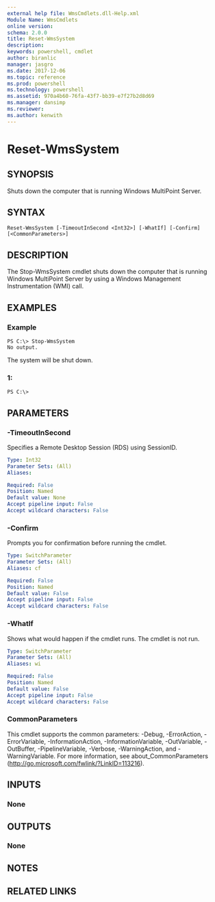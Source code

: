 ```yaml
---
external help file: WmsCmdlets.dll-Help.xml
Module Name: WmsCmdlets
online version: 
schema: 2.0.0
title: Reset-WmsSystem
description: 
keywords: powershell, cmdlet
author: biranlic
manager: jasgro
ms.date: 2017-12-06
ms.topic: reference
ms.prod: powershell
ms.technology: powershell
ms.assetid: 970a4b60-76fa-43f7-bb39-e7f27b2d8d69
ms.manager: dansimp
ms.reviewer:
ms.author: kenwith
---
```


# Reset-WmsSystem

## SYNOPSIS
Shuts down the computer that is running Windows MultiPoint Server.

## SYNTAX

```
Reset-WmsSystem [-TimeoutInSecond <Int32>] [-WhatIf] [-Confirm] [<CommonParameters>]
```

## DESCRIPTION
The Stop-WmsSystem cmdlet shuts down the computer that is running Windows MultiPoint Server by using a Windows Management Instrumentation (WMI) call.

## EXAMPLES

### Example
```
PS C:\> Stop-WmsSystem
No output.
```

The system will be shut down.

### 1:
```
PS C:\>
```

## PARAMETERS

### -TimeoutInSecond
Specifies a Remote Desktop Session (RDS) using SessionID.

```yaml
Type: Int32
Parameter Sets: (All)
Aliases: 

Required: False
Position: Named
Default value: None
Accept pipeline input: False
Accept wildcard characters: False
```

### -Confirm
Prompts you for confirmation before running the cmdlet.

```yaml
Type: SwitchParameter
Parameter Sets: (All)
Aliases: cf

Required: False
Position: Named
Default value: False
Accept pipeline input: False
Accept wildcard characters: False
```

### -WhatIf
Shows what would happen if the cmdlet runs.
The cmdlet is not run.

```yaml
Type: SwitchParameter
Parameter Sets: (All)
Aliases: wi

Required: False
Position: Named
Default value: False
Accept pipeline input: False
Accept wildcard characters: False
```

### CommonParameters
This cmdlet supports the common parameters: -Debug, -ErrorAction, -ErrorVariable, -InformationAction, -InformationVariable, -OutVariable, -OutBuffer, -PipelineVariable, -Verbose, -WarningAction, and -WarningVariable. For more information, see about_CommonParameters (http://go.microsoft.com/fwlink/?LinkID=113216).

## INPUTS

### None

## OUTPUTS

### None

## NOTES

## RELATED LINKS

